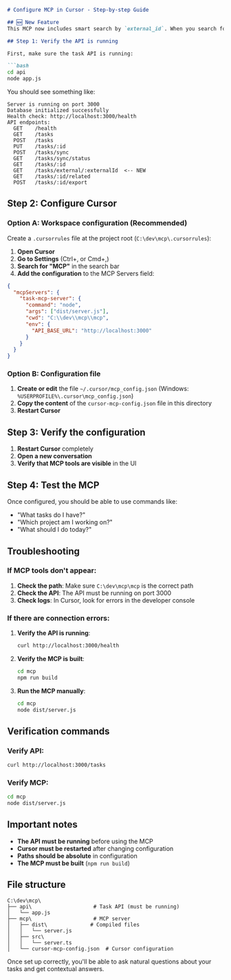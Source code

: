 ```markdown
# Configure MCP in Cursor - Step-by-step Guide

## 🆕 New Feature
This MCP now includes smart search by `external_id`. When you search for "Task 1234" it will automatically use the OpenProject external_id.

## Step 1: Verify the API is running

First, make sure the task API is running:

```bash
cd api
node app.js
```

You should see something like:

```
Server is running on port 3000
Database initialized successfully
Health check: http://localhost:3000/health
API endpoints:
  GET    /health
  GET    /tasks
  POST   /tasks
  PUT    /tasks/:id
  POST   /tasks/sync
  GET    /tasks/sync/status
  GET    /tasks/:id
  GET    /tasks/external/:externalId  <-- NEW
  GET    /tasks/:id/related
  POST   /tasks/:id/export
```

## Step 2: Configure Cursor

### Option A: Workspace configuration (Recommended)

Create a `.cursorrules` file at the project root (`C:\dev\mcp\.cursorrules`):

1. **Open Cursor**
2. **Go to Settings** (Ctrl+, or Cmd+,)
3. **Search for "MCP"** in the search bar
4. **Add the configuration** to the MCP Servers field:

```json
{
  "mcpServers": {
    "task-mcp-server": {
      "command": "node",
      "args": ["dist/server.js"],
      "cwd": "C:\\dev\\mcp\\mcp",
      "env": {
        "API_BASE_URL": "http://localhost:3000"
      }
    }
  }
}
```

### Option B: Configuration file

1. **Create or edit** the file `~/.cursor/mcp_config.json` (Windows: `%USERPROFILE%\.cursor\mcp_config.json`)
2. **Copy the content** of the `cursor-mcp-config.json` file in this directory
3. **Restart Cursor**

## Step 3: Verify the configuration

1. **Restart Cursor** completely
2. **Open a new conversation**
3. **Verify that MCP tools are visible** in the UI

## Step 4: Test the MCP

Once configured, you should be able to use commands like:

- "What tasks do I have?"
- "Which project am I working on?"
- "What should I do today?"

## Troubleshooting

### If MCP tools don't appear:

1. **Check the path**: Make sure `C:\dev\mcp\mcp` is the correct path
2. **Check the API**: The API must be running on port 3000
3. **Check logs**: In Cursor, look for errors in the developer console

### If there are connection errors:

1. **Verify the API is running**:
   ```bash
   curl http://localhost:3000/health
   ```

2. **Verify the MCP is built**:
   ```bash
   cd mcp
   npm run build
   ```

3. **Run the MCP manually**:
   ```bash
   cd mcp
   node dist/server.js
   ```

## Verification commands

### Verify API:
```bash
curl http://localhost:3000/tasks
```

### Verify MCP:
```bash
cd mcp
node dist/server.js
```

## Important notes

- **The API must be running** before using the MCP
- **Cursor must be restarted** after changing configuration
- **Paths should be absolute** in configuration
- **The MCP must be built** (`npm run build`)

## File structure

```
C:\dev\mcp\
├── api\                    # Task API (must be running)
│   └── app.js
├── mcp\                    # MCP server
│   ├── dist\              # Compiled files
│   │   └── server.js
│   ├── src\
│   │   └── server.ts
│   └── cursor-mcp-config.json  # Cursor configuration
```

Once set up correctly, you'll be able to ask natural questions about your tasks and get contextual answers.

```
